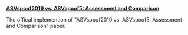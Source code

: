**[ASVspoof2019 vs. ASVspoof5: Assessment and Comparison](https://arxiv.org/abs/2505.15911)**

The offical implemention of "ASVspoof2019 vs. ASVspoof5: Assessment and Comparison" paper.

